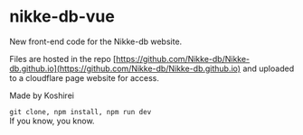 # nikke-db-vue

New front-end code for the Nikke-db website.

Files are hosted in the repo [https://github.com/Nikke-db/Nikke-db.github.io](https://github.com/Nikke-db/Nikke-db.github.io) and uploaded to a cloudflare page website for access.  

Made by Koshirei

```git clone, npm install, npm run dev```  
If you know, you know.
